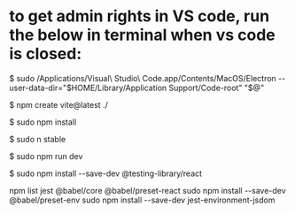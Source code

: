 # to get admin rights in VS code, run the below in terminal when vs code is closed:
$ sudo /Applications/Visual\ Studio\ Code.app/Contents/MacOS/Electron --user-data-dir="$HOME/Library/Application Support/Code-root" "$@"

$ npm create vite@latest ./

$ sudo npm install

$ sudo n stable

$ sudo npm run dev

$ sudo npm install --save-dev @testing-library/react

npm list jest @babel/core @babel/preset-react
sudo npm install --save-dev @babel/preset-env
sudo npm install --save-dev jest-environment-jsdom
